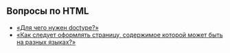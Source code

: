 ## Вопросы по HTML

* [«Для чего нужен doctype?»](1.md)
* [«Как следует оформлять страницу, содержимое которой может быть на разных языках?»](2.md)